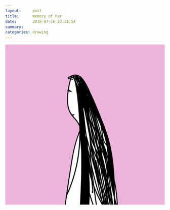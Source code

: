 ```yaml
---
layout:     post
title:      memory of her
date:       2016-07-16 23:21:54
summary:    
categories: drawing
---
```

![memory of her](/images/diary/memory-of-her.png "NAH, won't admit.")
